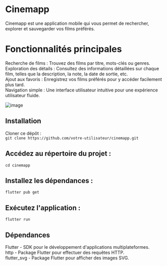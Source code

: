 # Cinemapp

Cinemapp est une application mobile qui vous permet de rechercher, explorer et sauvegarder vos films préférés.

# Fonctionnalités principales
Recherche de films : Trouvez des films par titre, mots-clés ou genres.  
Exploration des détails : Consultez des informations détaillées sur chaque film, telles que la description, la note, la date de sortie, etc.  
Ajout aux favoris : Enregistrez vos films préférés pour y accéder facilement plus tard.  
Navigation simple : Une interface utilisateur intuitive pour une expérience utilisateur fluide.  

![image](https://github.com/Algamor59/cinemapp/assets/100697289/c9097f96-90a2-46b5-b3b2-744c5a07cf57)



## Installation
Cloner ce dépôt :  
`git clone https://github.com/votre-utilisateur/cinemapp.git`

## Accédez au répertoire du projet :
`cd cinemapp`

## Installez les dépendances :
`flutter pub get`

## Exécutez l'application :
`flutter run`

## Dépendances  
Flutter - SDK pour le développement d'applications multiplateformes.  
http - Package Flutter pour effectuer des requêtes HTTP.  
flutter_svg - Package Flutter pour afficher des images SVG.  
